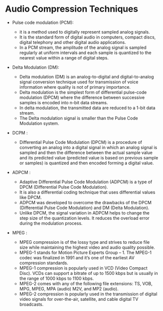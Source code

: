 # Audio Compression Techniques

- Pulse code modulation (PCM):

  - it is a method used to digitally represent sampled analog signals.
  - It is the standard form of digital audio in computers, compact discs, digital telephony and other digital audio applications.
  - In a PCM stream, the amplitude of the analog signal is sampled regularly at uniform intervals and each sample is quantized to the nearest value within a range of digital steps.

- Delta Modulation (DM):

  - Delta modulation (DM) is an analog-to-digital and digital-to-analog signal conversion technique used for transmission of voice information where quality is not of primary importance.
  - Delta modulation is the simplest form of differential pulse-code modulation (DPCM) where the difference between successive samples is encoded into n-bit data streams.
  - In delta modulation, the transmitted data are reduced to a 1-bit data stream.
  - The Delta modulation signal is smaller than the Pulse Code Modulation system.

- DCPM :

  - Differential Pulse Code Modulation (DPCM) is a procedure of converting an analog into a digital signal in which an analog signal is sampled and then the difference between the actual sample value and its predicted value (predicted value is based on previous sample or samples) is quantized and then encoded forming a digital value.

- ADPCM :

  - Adaptive Differential Pulse Code Modulation (ADPCM) is a type of DPCM (Differential Pulse Code Modulation).
  - It is also a differential coding technique that uses differential values like DPCM.
  - ADPCM was developed to overcome the drawbacks of the DPCM (Differential Pulse Code Modulation) and DM (Delta Modulation).
  - Unlike DPCM, the signal variation in ADPCM helps to change the step size of the quantization levels. It reduces the overload error during the modulation process.

- MPEG :

  - MPEG compression is of the lossy type and strives to reduce file size while maintaining the highest video and audio quality possible.
  - MPEG-1 stands for Motion Picture Experts Group – 1. The MPEG-1 codec was finalized in 1991 and it’s one of the earliest AV compression standards.
  - MPEG-1 compression is popularly used in VCD (Video Compact Disc). VCDs can support a bitrate of up to 1500 kbps but is usually in the range of 1000 kbps to 1100 kbps.
  - MPEG-2 comes with any of the following file extensions: TS, VOB, MPG, MPEG, MPA (audio) M2V, and MP2 (audio).
  - MPEG-2 compression is popularly used in the transmission of digital video signals for over-the-air, satellite, and cable digital TV broadcasts.
